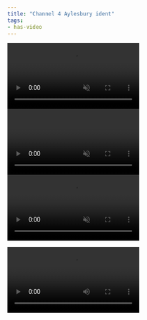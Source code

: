 ```yaml
---
title: "Channel 4 Aylesbury ident"
tags:
- has-video
---
```


<video autoplay loop muted>
<source scr="ident.mp4" type="video/mp4"/>
</video>

<video controls loop muted>
<img scr="https://elaraks.github.io/dampcapital/ident.mp4" type="video/mp4"/>
</video>

<video autoplay loop muted>
<source scr="https://www.youtube.com/watch?v=ZGMWilHP2aA&ab_channel=PRESBITSfromthisisfive.co.uk" type="video/mp4"/>
</video
    
<iframe src="https://www.youtube.com/watch?v=ZGMWilHP2aA&ab_channel=PRESBITSfromthisisfive.co.ukcontrols=0">
</iframe>


![video](ident.mp4)